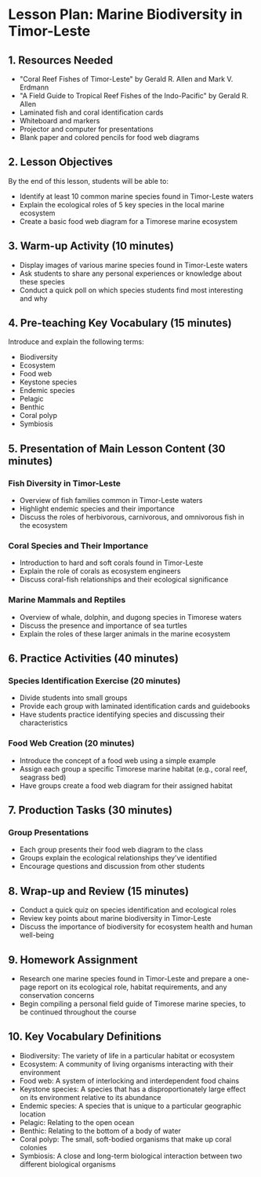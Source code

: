 # Lesson Plan: Marine Biodiversity in Timor-Leste

## 1. Resources Needed

- "Coral Reef Fishes of Timor-Leste" by Gerald R. Allen and Mark V. Erdmann
- "A Field Guide to Tropical Reef Fishes of the Indo-Pacific" by Gerald R. Allen
- Laminated fish and coral identification cards
- Whiteboard and markers
- Projector and computer for presentations
- Blank paper and colored pencils for food web diagrams

## 2. Lesson Objectives

By the end of this lesson, students will be able to:
- Identify at least 10 common marine species found in Timor-Leste waters
- Explain the ecological roles of 5 key species in the local marine ecosystem
- Create a basic food web diagram for a Timorese marine ecosystem

## 3. Warm-up Activity (10 minutes)

- Display images of various marine species found in Timor-Leste waters
- Ask students to share any personal experiences or knowledge about these species
- Conduct a quick poll on which species students find most interesting and why

## 4. Pre-teaching Key Vocabulary (15 minutes)

Introduce and explain the following terms:
- Biodiversity
- Ecosystem
- Food web
- Keystone species
- Endemic species
- Pelagic
- Benthic
- Coral polyp
- Symbiosis

## 5. Presentation of Main Lesson Content (30 minutes)

### Fish Diversity in Timor-Leste
- Overview of fish families common in Timor-Leste waters
- Highlight endemic species and their importance
- Discuss the roles of herbivorous, carnivorous, and omnivorous fish in the ecosystem

### Coral Species and Their Importance
- Introduction to hard and soft corals found in Timor-Leste
- Explain the role of corals as ecosystem engineers
- Discuss coral-fish relationships and their ecological significance

### Marine Mammals and Reptiles
- Overview of whale, dolphin, and dugong species in Timorese waters
- Discuss the presence and importance of sea turtles
- Explain the roles of these larger animals in the marine ecosystem

## 6. Practice Activities (40 minutes)

### Species Identification Exercise (20 minutes)
- Divide students into small groups
- Provide each group with laminated identification cards and guidebooks
- Have students practice identifying species and discussing their characteristics

### Food Web Creation (20 minutes)
- Introduce the concept of a food web using a simple example
- Assign each group a specific Timorese marine habitat (e.g., coral reef, seagrass bed)
- Have groups create a food web diagram for their assigned habitat

## 7. Production Tasks (30 minutes)

### Group Presentations
- Each group presents their food web diagram to the class
- Groups explain the ecological relationships they've identified
- Encourage questions and discussion from other students

## 8. Wrap-up and Review (15 minutes)

- Conduct a quick quiz on species identification and ecological roles
- Review key points about marine biodiversity in Timor-Leste
- Discuss the importance of biodiversity for ecosystem health and human well-being

## 9. Homework Assignment

- Research one marine species found in Timor-Leste and prepare a one-page report on its ecological role, habitat requirements, and any conservation concerns
- Begin compiling a personal field guide of Timorese marine species, to be continued throughout the course

## 10. Key Vocabulary Definitions

- Biodiversity: The variety of life in a particular habitat or ecosystem
- Ecosystem: A community of living organisms interacting with their environment
- Food web: A system of interlocking and interdependent food chains
- Keystone species: A species that has a disproportionately large effect on its environment relative to its abundance
- Endemic species: A species that is unique to a particular geographic location
- Pelagic: Relating to the open ocean
- Benthic: Relating to the bottom of a body of water
- Coral polyp: The small, soft-bodied organisms that make up coral colonies
- Symbiosis: A close and long-term biological interaction between two different biological organisms